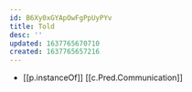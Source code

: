 ```yaml
---
id: B6Xy0xGYApOwFgPpUyPYv
title: Told
desc: ''
updated: 1637765670710
created: 1637765657216
---
```




- [[p.instanceOf]] [[c.Pred.Communication]]
